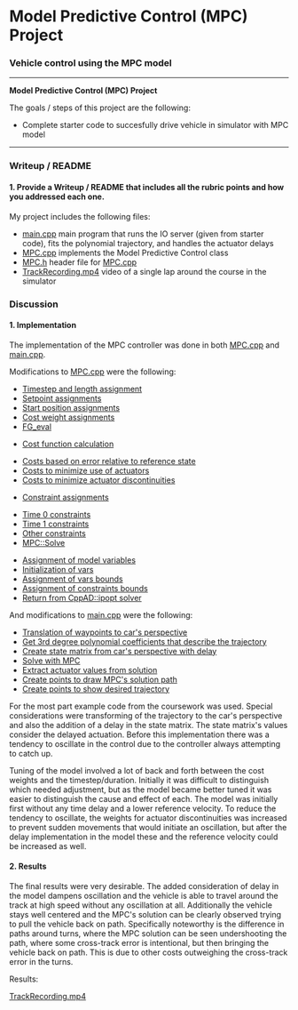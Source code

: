 # **Model Predictive Control (MPC) Project**

### Vehicle control using the MPC model

---

**Model Predictive Control (MPC) Project**

The goals / steps of this project are the following:

* Complete starter code to succesfully drive vehicle in simulator with MPC model


---

### Writeup / README

#### 1. Provide a Writeup / README that includes all the rubric points and how you addressed each one.

My project includes the following files:
* [main.cpp](../src/main.cpp) main program that runs the IO server (given from starter code), fits the polynomial trajectory, and handles the actuator delays
* [MPC.cpp](../src/MPC.cpp) implements the Model Predictive Control class
* [MPC.h](../src/MPC.h) header file for [MPC.cpp](../src/MPC.cpp)
* [TrackRecording.mp4](./TrackRecording.mp4) video of a single lap around the course in the simulator

### Discussion

#### 1. Implementation

The implementation of the MPC controller was done in both [MPC.cpp](../src/MPC.cpp) and [main.cpp](../src/main.cpp).

Modifications to [MPC.cpp](../src/MPC.cpp) were the following:

* [Timestep and length assignment](../src/MPC.cpp#12)
* [Setpoint assignments](../src/MPC.cpp#16)
* [Start position assignments](../src/MPC.cpp#19)
* [Cost weight assignments](../src/MPC.cpp#29)
* [FG_eval](../src/MPC.cpp#38)
 - [Cost function calculation](../src/MPC.cpp#46)
  * [Costs based on error relative to reference state](../src/MPC.cpp#46)
  * [Costs to minimize use of actuators](../src/MPC.cpp#56)
  * [Costs to minimize actuator discontinuities](../src/MPC.cpp#62)
 - [Constraint assignments](../src/MPC.cpp#68)
  * [Time 0 constraints](../src/MPC.cpp#76)
  * [Time 1 constraints](../src/MPC.cpp#91)
  * [Other constraints](../src/MPC.cpp#99)
* [MPC::Solve](../src/MPC.cpp#117)
 - [Assignment of model variables](../src/MPC.cpp#122)
 - [Initialization of vars](../src/MPC.cpp#127)
 - [Assignment of vars bounds](../src/MPC.cpp#142)
 - [Assignment of constraints bounds](../src/MPC.cpp#164)
 - [Return from CppAD::ipopt solver](../src/MPC.cpp#239)

And modifications to [main.cpp](../src/main.cpp) were the following:

* [Translation of waypoints to car's perspective](../src/main.cpp#99)
* [Get 3rd degree polynomial coefficients that describe the trajectory](../src/main.cpp#109)
* [Create state matrix from car's perspective with delay](../src/main.cpp#112)
* [Solve with MPC](../src/main.cpp#126)
* [Extract actuator values from solution](../src/main.cpp#129)
* [Create points to draw MPC's solution path](../src/main.cpp#143)
* [Create points to show desired trajectory](../src/main.cpp#155)

For the most part example code from the coursework was used.  Special considerations were transforming of the trajectory to the car's perspective and also the addition of a delay in the state matrix.  The state matrix's values consider the delayed actuation.  Before this implementation there was a tendency to oscillate in the control due to the controller always attempting to catch up.

Tuning of the model involved a lot of back and forth between the cost weights and the timestep/duration.  Initially it was difficult to distinguish which needed adjustment, but as the model became better tuned it was easier to distinguish the cause and effect of each.  The model was initially first without any time delay and a lower reference velocity.  To reduce the tendency to oscillate, the weights for actuator discontinuities was increased to prevent sudden movements that would initiate an oscillation, but after the delay implementation in the model these and the reference velocity could be increased as well. 

#### 2. Results

The final results were very desirable. The added consideration of delay in the model dampens oscillation and the vehicle is able to travel around the track at high speed without any oscillation at all.  Additionally the vehicle stays well centered and the MPC's solution can be clearly observed trying to pull the vehicle back on path.  Specifically noteworthy is the difference in paths around turns, where the MPC solution can be seen undershooting the path, where some cross-track error is intentional, but then bringing the vehicle back on path.  This is due to other costs outweighing the cross-track error in the turns.

Results:

[TrackRecording.mp4](./TrackRecording.mp4)



